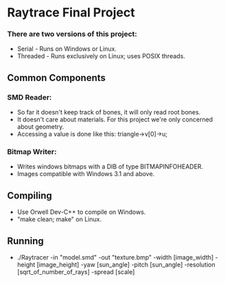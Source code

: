 # Raytrace Final Project

### There are two versions of this project:
* Serial - Runs on Windows or Linux.
* Threaded - Runs exclusively on Linux; uses POSIX threads.

## Common Components

### SMD Reader:
* So far it doesn't keep track of bones, it will only read root bones.
* It doesn't care about materials. For this project we're only concerned about geometry.
* Accessing a value is done like this: triangle->v[0]->u;

### Bitmap Writer:
* Writes windows bitmaps with a DIB of type BITMAPINFOHEADER.
* Images compatible with Windows 3.1 and above.

## Compiling
* Use Orwell Dev-C++ to compile on Windows.
* "make clean; make" on Linux.

## Running
* ./Raytracer -in "model.smd" -out "texture.bmp" -width [image_width] -height [image_height] -yaw [sun_angle] -pitch [sun_angle] -resolution [sqrt_of_number_of_rays] -spread [scale]
